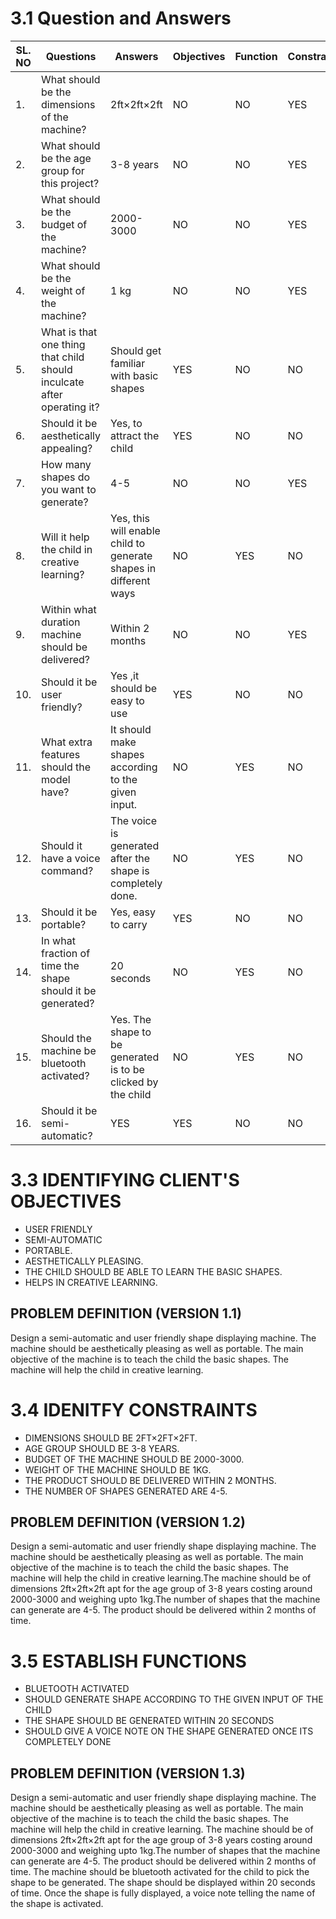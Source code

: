 # ****3.1 Question and Answers****
|SL. NO|Questions|Answers|Objectives|Function|Constraint|
|------|---------|-------|----------|--------|----------|
|1.|What should be the dimensions of the machine?|2ft×2ft×2ft|NO|NO|YES|
|2.|What should be the age group for this project?|3-8 years|NO|NO|YES|
|3.|What should be the budget of the machine?|2000-3000|NO|NO|YES|
|4.|What should be the weight of the machine?| 1 kg |NO|NO|YES|
|5.|What is that one thing that child should inculcate after operating it?|Should get familiar with basic shapes|YES|NO|NO|
|6.|Should it be aesthetically appealing?|Yes, to attract the child |YES|NO|NO|
|7.|How many shapes do you want to generate?|4-5|NO|NO|YES|
|8.|Will it help the child in creative learning?|Yes, this will enable child to generate shapes in different ways |NO|YES|NO| 
|9.| Within what duration machine should be delivered?|Within 2 months |NO|NO|YES|
|10.| Should it be user friendly?|Yes ,it should be easy to use |YES|NO|NO|
|11.| What extra features should the model have?|It should make shapes according to the given input. |NO|YES|NO| 
|12.| Should it have a voice command?|The voice is generated after the shape is completely done. |NO|YES|NO|
|13.| Should it be portable?|Yes, easy to carry |YES|NO|NO|
|14.| In what fraction of time the shape should it be generated?|20 seconds |NO|YES|NO|
|15.| Should the machine be bluetooth activated?|Yes. The shape to be generated is to be clicked by the child |NO|YES|NO|
|16.| Should it be semi-automatic?|YES|YES|NO|NO|





# ****3.3 IDENTIFYING CLIENT'S OBJECTIVES****
* USER FRIENDLY
* SEMI-AUTOMATIC
* PORTABLE.
* AESTHETICALLY PLEASING.
* THE CHILD SHOULD BE ABLE TO LEARN THE BASIC SHAPES.
* HELPS IN CREATIVE LEARNING.





## ****PROBLEM DEFINITION (VERSION 1.1)****
Design a semi-automatic and  user friendly shape displaying machine. The machine should be aesthetically pleasing as well as portable. The main objective of the machine is to teach the child the basic shapes. The machine will help the child in creative learning.


# ****3.4 IDENITFY CONSTRAINTS****
* DIMENSIONS SHOULD BE 2FT×2FT×2FT.
* AGE GROUP SHOULD BE 3-8 YEARS.
* BUDGET OF THE MACHINE SHOULD BE 2000-3000.
* WEIGHT OF THE MACHINE SHOULD BE 1KG.
* THE PRODUCT SHOULD BE DELIVERED WITHIN 2 MONTHS.
* THE NUMBER OF SHAPES GENERATED ARE 4-5.


## ****PROBLEM DEFINITION (VERSION 1.2)****
Design a semi-automatic and  user friendly shape displaying machine. The machine should be aesthetically pleasing as well as portable. The main objective of the machine is to teach the child the basic shapes. The machine will help the child in creative learning.The machine should be of dimensions 2ft×2ft×2ft apt for the age group of 3-8 years costing around 2000-3000 and weighing upto 1kg.The number of shapes that the machine can generate are 4-5. The product should be delivered within 2 months of time.



# ****3.5 ESTABLISH FUNCTIONS****
* BLUETOOTH ACTIVATED
* SHOULD GENERATE SHAPE ACCORDING TO THE GIVEN INPUT OF THE CHILD
* THE SHAPE SHOULD BE GENERATED WITHIN 20 SECONDS
* SHOULD GIVE A VOICE NOTE ON THE SHAPE GENERATED ONCE ITS COMPLETELY DONE





## ****PROBLEM DEFINITION (VERSION 1.3)****
Design a semi-automatic and  user friendly shape displaying machine. The machine should be aesthetically pleasing as well as portable. The main objective of the machine is to teach the child the basic shapes. The machine will help the child in creative learning. The machine should be of dimensions 2ft×2ft×2ft apt for the age group of 3-8 years costing around 2000-3000 and weighing upto 1kg.The number of shapes that the machine can generate are 4-5. The product should be delivered within 2 months of time. The machine should be bluetooth activated for the child to pick the shape to be generated. The shape should be displayed within 20 seconds of time. Once the shape is fully displayed, a voice note telling the name of the shape is activated. 









